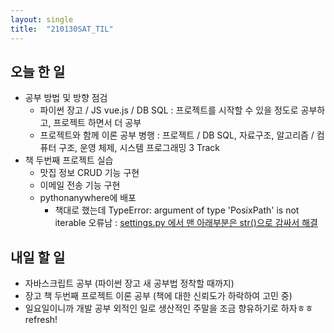 ```yaml
---
layout: single
title:  "210130SAT_TIL"
---
```


## 오늘 한 일

* 공부 방법 및 방향 점검
  * 파이썬 장고 / JS vue.js / DB SQL
    : 프로젝트를 시작할 수 있을 정도로 공부하고, 프로젝트 하면서 더 공부
  * 프로젝트와 함께 이론 공부 병행
    : 프로젝트 / DB SQL, 자료구조, 알고리즘 / 컴퓨터 구조, 운영 체제, 시스템 프로그래밍 3 Track
* 책 두번째 프로젝트 실습
  * 맛집 정보 CRUD 기능 구현
  * 이메일 전송 기능 구현
  * pythonanywhere에 배포
    * 책대로 했는데 TypeError: argument of type 'PosixPath' is not iterable 오류남
      : [settings.py 에서 맨 아래부분은 str()으로 감싸서 해결](https://d3v3lop3r.tistory.com/16)

## 내일 할 일

* 자바스크립트 공부 (파이썬 장고 새 공부법 정착할 때까지)
* 장고 책 두번째 프로젝트 이론 공부 (책에 대한 신뢰도가 하락하여 고민 중)
* 일요일이니까 개발 공부 외적인 일로 생산적인 주말을 조금 향유하기로 하자ㅎㅎ refresh!